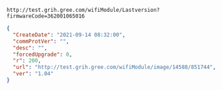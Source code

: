 `http://test.grih.gree.com/wifiModule/Lastversion?firmwareCode=362001065016`

```json
{
  "CreateDate": "2021-09-14 08:32:00",
  "commProtVer": "",
  "desc": "",
  "forcedUpgrade": 0,
  "r": 200,
  "url": "http://test.grih.gree.com/wifiModule/image/14588/851744",
  "ver": "1.04"
}
```